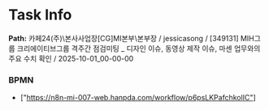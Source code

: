 # Task Info

**Path:** 카페24(주)\본사사업장\[CG]MI본부\본부장 / jessicasong / [349131] MIH그룹 크리에이티브그룹 격주간 점검미팅 _ 디자인 이슈, 동영상 제작 이슈, 마센 업무와의 주요 수치 확인 / 2025-10-01_00-00-00

### BPMN
- ["https://n8n-mi-007-web.hanpda.com/workflow/p6psLKPafchkolIC"]

